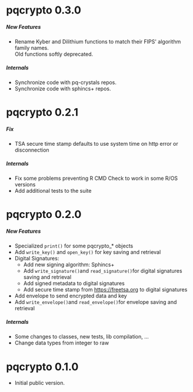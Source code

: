 # pqcrypto 0.3.0

##### New Features
 - Rename Kyber and Dilithium functions to match their FIPS' algorithm family names.  
 Old functions softly deprecated.

##### Internals
 - Synchronize code with pq-crystals repos.
 - Synchronize code with sphincs+ repos.

# pqcrypto 0.2.1

##### Fix
 - TSA secure time stamp defaults to use system time on http error or disconnection

##### Internals
 - Fix some problems preventing R CMD Check to work in some R/OS versions
 - Add additional tests to the suite

# pqcrypto 0.2.0

##### New Features
 - Specialized `print()` for some pqcrypto_* objects
 - Add `write_key()` and `open_key()` for key saving and retrieval
 - Digital Signatures:
   - Add new signing algorithm: Sphincs+
   - Add `write_signature()`and `read_signature()`for digital signatures saving and retrieval
   - Add signed metadata to digital signatures
   - Add secure time stamp from https://freetsa.org to digital signatures
 - Add envelope to send encrypted data and key
 - Add `write_envelope()`and `read_envelope()`for envelope saving and retrieval


##### Internals
 - Some changes to classes, new tests, lib compilation, ...
 - Change data types from integer to raw

# pqcrypto 0.1.0

 - Initial public version.
